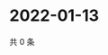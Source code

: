 # 2022-01-13

共 0 条

<!-- BEGIN WEIBO -->
<!-- 最后更新时间 Thu Jan 13 2022 21:19:39 GMT+0800 (China Standard Time) -->

<!-- END WEIBO -->
